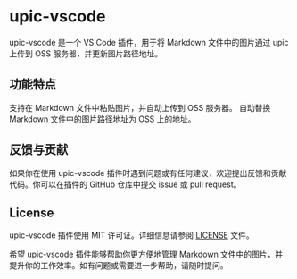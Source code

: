 # upic-vscode

upic-vscode 是一个 VS Code 插件，用于将 Markdown 文件中的图片通过 upic 上传到 OSS 服务器，并更新图片路径地址。

## 功能特点

支持在 Markdown 文件中粘贴图片，并自动上传到 OSS 服务器。
自动替换 Markdown 文件中的图片路径地址为 OSS 上的地址。

## 反馈与贡献

如果你在使用 upic-vscode 插件时遇到问题或有任何建议，欢迎提出反馈和贡献代码。你可以在插件的 GitHub 仓库中提交 issue 或 pull request。

## License

upic-vscode 插件使用 MIT 许可证。详细信息请参阅 [LICENSE](./LICENSE) 文件。

希望 upic-vscode 插件能够帮助你更方便地管理 Markdown 文件中的图片，并提升你的工作效率。如有问题或需要进一步帮助，请随时提问。
